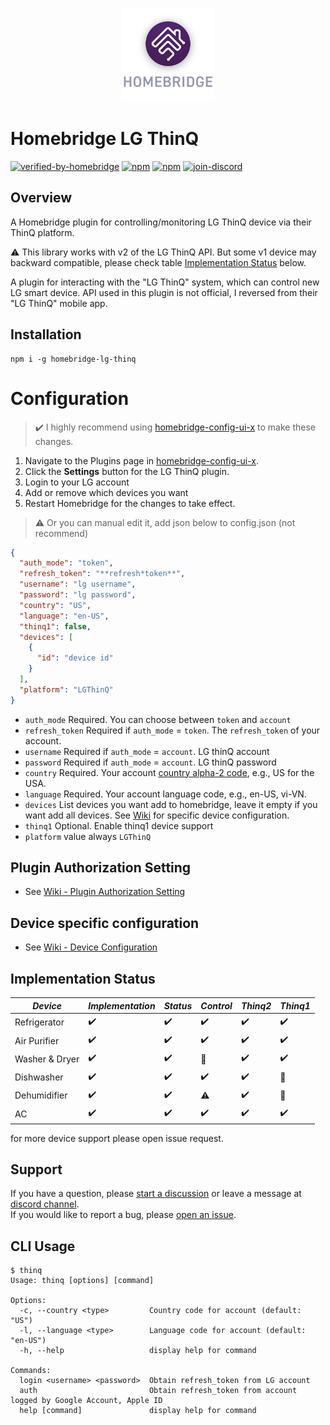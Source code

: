 
<p align="center">
<img src="https://github.com/homebridge/branding/raw/master/logos/homebridge-wordmark-logo-vertical.png" width="150">
</p>


# Homebridge LG ThinQ

[![verified-by-homebridge](https://badgen.net/badge/homebridge/verified/purple)](https://github.com/homebridge/homebridge/wiki/Verified-Plugins)
[![npm](https://img.shields.io/npm/v/homebridge-lg-thinq/latest?label=latest)](https://www.npmjs.com/package/homebridge-lg-thinq)
[![npm](https://img.shields.io/npm/dt/homebridge-lg-thinq)](https://www.npmjs.com/package/homebridge-lg-thinq)
[![join-discord](https://badgen.net/badge/icon/discord?icon=discord&label=homebridge-lg-thinq)](https://discord.gg/wEfQpCDtS7)

## Overview

A Homebridge plugin for controlling/monitoring LG ThinQ device via their ThinQ platform.

⚠️ This library works with v2 of the LG ThinQ API. But some v1 device may backward compatible, please check table [Implementation Status](#implementation-status) below.

A plugin for interacting with the "LG ThinQ" system, which can control new LG smart device. API used in this plugin is not official, I reversed from their "LG ThinQ" mobile app.

## Installation

```
npm i -g homebridge-lg-thinq
```

# Configuration

> ✔️ I highly recommend using [homebridge-config-ui-x](https://github.com/oznu/homebridge-config-ui-x#readme) to make these changes.

1. Navigate to the Plugins page in [homebridge-config-ui-x](https://github.com/oznu/homebridge-config-ui-x).
2. Click the **Settings** button for the LG ThinQ plugin.
3. Login to your LG account
4. Add or remove which devices you want
5. Restart Homebridge for the changes to take effect.

> ⚠️ Or you can manual edit it, add json below to config.json (not recommend)
```json
{
  "auth_mode": "token",
  "refresh_token": "**refresh*token**",
  "username": "lg username",
  "password": "lg password",
  "country": "US",
  "language": "en-US",
  "thinq1": false,
  "devices": [
	{
	  "id": "device id"
	}
  ],
  "platform": "LGThinQ"
}

```
- `auth_mode` Required. You can choose between `token` and `account`
- `refresh_token` Required if `auth_mode` = `token`. The `refresh_token` of your account.
- `username` Required if `auth_mode` = `account`. LG thinQ account
- `password` Required if `auth_mode` = `account`. LG thinQ password
- `country` Required. Your account [country alpha-2 code](https://www.countrycode.org/), e.g., US for the USA.
- `language` Required. Your account language code, e.g., en-US, vi-VN.
- `devices` List devices you want add to homebridge, leave it empty if you want add all devices. See [Wiki](https://github.com/nVuln/homebridge-lg-thinq/wiki/Wiki) for specific device configuration.
- `thinq1` Optional. Enable thinq1 device support
- `platform` value always `LGThinQ`

## Plugin Authorization Setting

* See [Wiki - Plugin Authorization Setting](https://github.com/nVuln/homebridge-lg-thinq/wiki/Plugin-Authorization-Setting)

## Device specific configuration

* See [Wiki - Device Configuration](https://github.com/nVuln/homebridge-lg-thinq/wiki/Device-Configuration)

## Implementation Status

| *Device* | *Implementation* | *Status* | *Control* | *Thinq2* | *Thinq1* |
| --- | --- | --- | --- | --- | --- |
| Refrigerator | ✔️ | ✔️ | ✔️ | ✔️ | ✔️ |
| Air Purifier | ✔️ | ✔️ | ✔️ | ✔️ | ✔️ |
| Washer & Dryer | ✔️ | ✔️ | 🚫 | ✔️ | ✔️ |
| Dishwasher | ✔️ | ✔️ | ✔️ | ✔️ | 🚫 |
| Dehumidifier | ✔️ | ✔️ | ⚠️ | ✔️ | 🚫 |
| AC | ✔️ | ✔️ | ✔️ | ✔️ | ✔️ |

for more device support please open issue request.

## Support

If you have a question, please [start a discussion](https://github.com/nVuln/homebridge-lg-thinq/discussions/new) or leave a message at [discord channel](https://discord.gg/wEfQpCDtS7).  
If you would like to report a bug, please [open an issue](https://github.com/nVuln/homebridge-lg-thinq/issues/new/choose).

## CLI Usage

```
$ thinq
Usage: thinq [options] [command]

Options:
  -c, --country <type>         Country code for account (default: "US")
  -l, --language <type>        Language code for account (default: "en-US")
  -h, --help                   display help for command

Commands:
  login <username> <password>  Obtain refresh_token from LG account
  auth                         Obtain refresh_token from account logged by Google Account, Apple ID
  help [command]               display help for command
```
